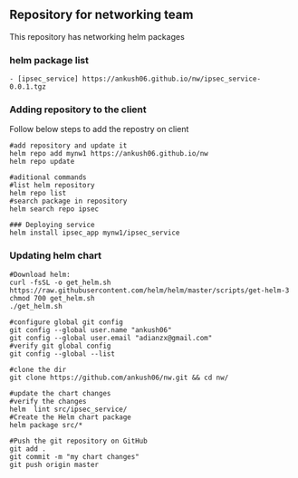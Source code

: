 ## Repository for networking team

This repository has networking helm packages 

### helm package list 
```
- [ipsec_service] https://ankush06.github.io/nw/ipsec_service-0.0.1.tgz 
```

### Adding repository to the client

Follow below steps to add the repostry on client
```
#add repository and update it
helm repo add mynw1 https://ankush06.github.io/nw
helm repo update

#aditional commands
#list helm repository 
helm repo list
#search package in repository
helm search repo ipsec
```
```
### Deploying service
helm install ipsec_app mynw1/ipsec_service
```

### Updating helm chart
```
#Download helm:
curl -fsSL -o get_helm.sh https://raw.githubusercontent.com/helm/helm/master/scripts/get-helm-3
chmod 700 get_helm.sh
./get_helm.sh

#configure global git config
git config --global user.name "ankush06"
git config --global user.email "adianzx@gmail.com"
#verify git global config
git config --global --list

#clone the dir
git clone https://github.com/ankush06/nw.git && cd nw/

#update the chart changes
#verify the changes
helm  lint src/ipsec_service/
#Create the Helm chart package
helm package src/*

#Push the git repository on GitHub
git add . 
git commit -m "my chart changes"
git push origin master                                              

```


